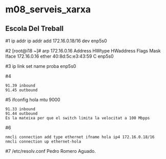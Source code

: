 # m08_serveis_xarxa
## Escola Del Treball

#1
 ip addr  ip addr add 172.16.0.18/16 dev enp5s0

#2
 [root@i18 ~]# arp 172.16.0.16
Address                  HWtype  HWaddress           Flags Mask            Iface
172.16.0.16              ether   40:8d:5c:e3:43:59   C                     enp5s0

#3
ip link set name proba enp5s0

#4

	91.39 inbound
	91.45 outbound


#5
ifconfig hola mtu 9000

	91.33 inbound
	91.44 outbound
	Es la mateixa per que el switch limita la velocitat a 100 Mbpps

#6
 
	nmcli connection add type ethernet ifname hola ip4 172.16.0.18/16
	nmcli connection up ethernet-hola

#7 
/etc/resolv.conf
	Pedro Romero Aguado.
